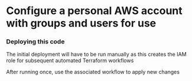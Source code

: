 # Configure a personal AWS account with groups and users for use

### Deploying this code
The initial deployment will have to be run manually as this creates the IAM role for subsequent automated Terraform workflows

After running once, use the associated workflow to apply new changes
